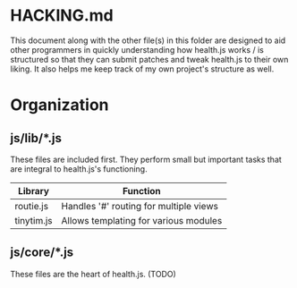 # HACKING.md
This document along with the other file(s) in this folder are designed to aid
other programmers in quickly understanding how health.js works / is structured
so that they can submit patches and tweak health.js to their own liking. It also
helps me keep track of my own project's structure as well.

# Organization

## js/lib/*.js
These files are included first. They perform small but important tasks that are
integral to health.js's functioning. 

| Library   | Function |
|-----------|----------|
| routie.js | Handles '#' routing for multiple views |
| tinytim.js| Allows templating for various modules |


## js/core/*.js
These files are the heart of health.js. 
(TODO)
